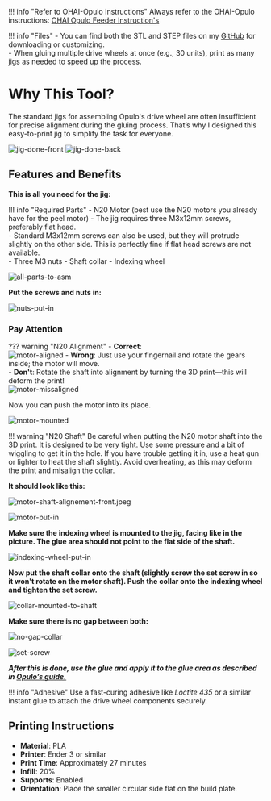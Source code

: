 !!! info "Refer to OHAI-Opulo Instructions"
    Always refer to the OHAI-Opulo instructions: [OHAI Opulo Feeder Instruction's](https://ohai.opulo.io/feeder8/indexing-wheel/#glue-shaft-collar-asm-and-drive-wheel-together)

!!! info "Files"
    - You can find both the STL and STEP files on my [GitHub](https://github.com/Technolitix/shaft-aligment-jig.git) for downloading or customizing.  
    - When gluing multiple drive wheels at once (e.g., 30 units), print as many jigs as needed to speed up the process.

# Why This Tool?

The standard jigs for assembling Opulo's drive wheel are often insufficient for precise alignment during the gluing process. That’s why I designed this easy-to-print jig to simplify the task for everyone.

![jig-done-front](images/shaft-aligment-jig/jig-done-front.jpeg)
![jig-done-back](images/shaft-aligment-jig/jig-done-back.jpeg)

## Features and Benefits

**This is all you need for the jig:**

!!! info "Required Parts"
    - N20 Motor (best use the N20 motors you already have for the peel motor)
    - The jig requires three M3x12mm screws, preferably flat head.  
    - Standard M3x12mm screws can also be used, but they will protrude slightly on the other side. This is perfectly fine if flat head screws are not available.  
    - Three M3 nuts
    - Shaft collar
    - Indexing wheel

![all-parts-to-asm](images/shaft-aligment-jig/all-parts-to-asm.jpeg)

**Put the screws and nuts in:**

![nuts-put-in](images/shaft-aligment-jig/nuts-put-in.jpeg)

### Pay Attention

??? warning "N20 Alignment"
    - **Correct**:  
    ![motor-aligned](images/shaft-aligment-jig/motor-aligned.jpeg)
    - **Wrong**: Just use your fingernail and rotate the gears inside; the motor will move.  
    - **Don't**: Rotate the shaft into alignment by turning the 3D print—this will deform the print!  
    ![motor-missaligned](images/shaft-aligment-jig/motor-missaligned.jpeg)

Now you can push the motor into its place.

![motor-mounted](images/shaft-aligment-jig/motor-mounted.jpeg)

!!! warning "N20 Shaft"
    Be careful when putting the N20 motor shaft into the 3D print. It is designed to be very tight. Use some pressure and a bit of wiggling to get it in the hole. If you have trouble getting it in, use a heat gun or lighter to heat the shaft slightly. Avoid overheating, as this may deform the print and misalign the collar.

**It should look like this:**

![motor-shaft-alignement-front.jpeg](images/shaft-aligment-jig/motor-shaft-alignement-front.jpeg)

![motor-put-in](images/shaft-aligment-jig/motor-put-in.jpeg)

**Make sure the indexing wheel is mounted to the jig, facing like in the picture. The glue area should not point to the flat side of the shaft.**

![indexing-wheel-put-in](images/shaft-aligment-jig/indexing-wheel-put-in.jpeg)

**Now put the shaft collar onto the shaft (slightly screw the set screw in so it won't rotate on the motor shaft). Push the collar onto the indexing wheel and tighten the set screw.**

![collar-mounted-to-shaft](images/shaft-aligment-jig/collar-mounted-to-shaft.jpeg)

**Make sure there is no gap between both:**

![no-gap-collar](images/shaft-aligment-jig/no-gap-collar.jpeg)

![set-screw](images/shaft-aligment-jig/set-screw.jpeg)

***After this is done, use the glue and apply it to the glue area as described in [Opulo’s guide.](https://ohai.opulo.io/feeder8/indexing-wheel/#glue-shaft-collar-asm-and-drive-wheel-together)***

!!! info "Adhesive"
    Use a fast-curing adhesive like *Loctite 435* or a similar instant glue to attach the drive wheel components securely.

## Printing Instructions

- **Material**: PLA  
- **Printer**: Ender 3 or similar  
- **Print Time**: Approximately 27 minutes  
- **Infill**: 20%  
- **Supports**: Enabled  
- **Orientation**: Place the smaller circular side flat on the build plate.
